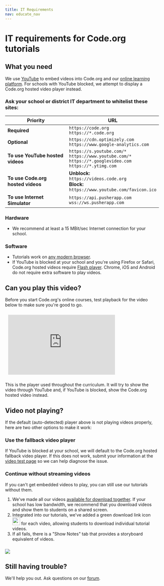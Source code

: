 ```yaml
---
title: IT Requirements
nav: educate_nav
---
```

# IT requirements for Code.org tutorials

## What you need

We use [YouTube](https://www.youtube.com) to embed videos into Code.org and our [online learning platform](https://studio.code.org). For schools with YouTube blocked, we attempt to display a Code.org hosted video player instead.

### Ask your school or district IT department to whitelist these sites:

| Priority | URL |
| -------- | ----------- |
| **Required**   | `https://code.org`<br/>`https://*.code.org` |
| **Optional**    | `https://cdn.optimizely.com`<br/>`https://www.google-analytics.com` |
| **To use YouTube hosted videos**   | `https://s.youtube.com/*`<br/>`https://www.youtube.com/*`<br/>`https://*.googlevideo.com`<br/>`https://*.ytimg.com` |
| **To use Code.org hosted videos**   | **Unblock:**<br/>`https://videos.code.org`<br/>**Block:**<br/>`https://www.youtube.com/favicon.ico` |
| **To use Internet Simulator**   | `https://api.pusherapp.com`<br/>`wss://ws.pusherapp.com` |

### Hardware

- We recommend at least a 15 MBit/sec Internet connection for your school.

### Software

- Tutorials work on [any modern browser](https://support.code.org/hc/en-us/articles/202591743).
- If YouTube is blocked at your school and you're using Firefox or Safari, Code.org hosted videos require [Flash player](https://get.adobe.com/flashplayer/). Chrome, iOS and Android do not require extra software to play videos.

## Can you play this video?

Before you start Code.org's online courses, test playback for the video below to make sure you're good to go.

<iframe style="margin: 10px;" width="350" height="196" src="https://www.youtube.com/embed/bQilo5ecSX4" frameborder="0" allowfullscreen></iframe>

This is the player used throughout the curriculum. It will try to show the video through YouTube and, if YouTube is blocked, show the Code.org hosted video instead.

## Video not playing?

If the default (auto-detected) player above is not playing videos properly, here are two other options to make it work:

### Use the fallback video player

If YouTube is blocked at your school, we will default to the Code.org hosted fallback video player. If this does not work, submit your information at the [video test page](https://studio.code.org/videos/test) so we can help diagnose the issue.

### Continue without streaming videos

If you can't get embedded videos to play, you can still use our tutorials without them.

1. We've made all our videos [available for download together](https://www.dropbox.com/sh/aax85b3850olxcx/mso9d17QtH). If your school has low bandwidth, we recommend that you download videos and show them to students on a shared screen.
2. Integrated into our tutorials, we've added a green download link icon <img src="/images/green-download.png" width=25 height=25/> for each video, allowing students to download individual tutorial videos.
3. If all fails, there is a "Show Notes" tab that provides a storyboard equivalent of videos.
  <img src="/images/fit-500/show-notes.png" style="margin-top: 10px"/>

## Still having trouble?

We'll help you out. Ask questions on our [forum](https://forums.code.org/?forum=322774).
